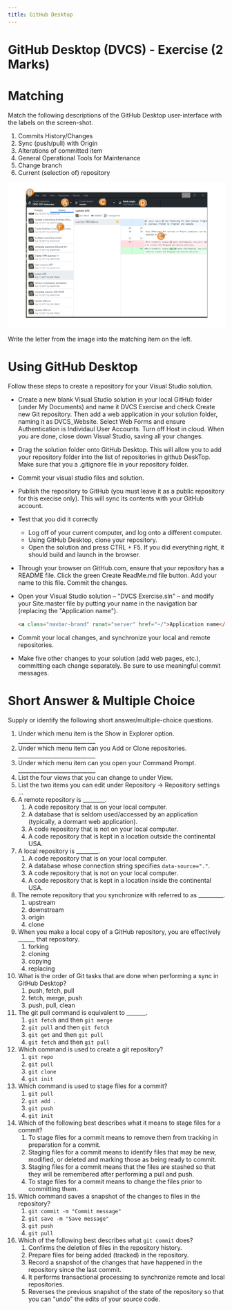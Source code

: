 ```yaml
---
title: GitHub Desktop
---
```

# GitHub Desktop (DVCS) - Exercise (2 Marks)

# Matching

Match the following descriptions of the GitHub Desktop user-interface with the labels on the screen-shot.

1. Commits History/Changes
2. Sync (push/pull) with Origin
3. Alterations of committed item
4. General Operational Tools for Maintenance
5. Change branch
6. Current (selection of) repository

![](./dvcs/new_desktop_jan2018.png)

Write the letter from the image into the matching item on the left.

# Using GitHub Desktop

Follow these steps to create a repository for your Visual Studio solution.

- Create a new blank Visual Studio solution in your local GitHub folder (under My Documents) and name it DVCS Exercise and check Create new Git repository. Then add a web application in your solution folder, naming it as DVCS_Website. Select Web Forms and ensure Authentication is Individaul User Accounts. Turn off Host in cloud. When you are done, close down Visual Studio, saving all your changes.
- Drag the solution folder onto GitHub Desktop. This will allow you to add your repository folder into the list of repositories in github DeskTop. Make sure that you a .gitignore file in your repository folder.
- Commit your visual studio files and solution.
- Publish the repository to GitHub (you must leave it as a public repository for this execise only). This will sync its contents with your GitHub account.
- Test that you did it correctly
    - Log off of your current computer, and log onto a different computer.
    - Using GitHub Desktop, clone your repository.
    - Open the solution and press CTRL + F5. If you did everything right, it should build and launch in the browser.
- Through your browser on GitHub.com, ensure that your repository has a README file. Click the green Create ReadMe.md file button. Add your name to this file. Commit the changes.
- Open your Visual Studio solution – "DVCS Exercise.sln" – and modify your Site.master file by putting your name in the navigation bar (replacing the "Application name").

    ```html
    <a class="navbar-brand" runat="server" href="~/">Application name</a>
    ```
    
- Commit your local changes, and synchronize your local and remote repositories.
- Make five other changes to your solution (add web pages, etc.), committing each change separately. Be sure to use meaningful commit messages.

# Short Answer & Multiple Choice

Supply or identify the following short answer/multiple-choice questions.

1. Under which menu item is the Show in Explorer option. ____________________________
1. Under which menu item can you Add or Clone repositories. ____________________________
1. Under which menu item can you open your Command Prompt. ____________________________
1. List the four views that you can change to under View.
1. List the two items you can edit under Repository → Repository settings ...
1. A remote repository is ________.
    1. A code repository that is on your local computer.
    1. A database that is seldom used/accessed by an application (typically, a dormant web application).
    1. A code repository that is not on your local computer.
    1. A code repository that is kept in a location outside the continental USA.
1. A local repository is ________.
    1. A code repository that is on your local computer.
    1. A database whose connection string specifies `data-source="."`.
    1. A code repository that is not on your local computer.
    1. A code repository that is kept in a location inside the continental USA.
1. The remote repository that you synchronize with referred to as _________.
    1. upstream
    1. downstream
    1. origin
    1. clone
1. When you make a local copy of a GitHub repository, you are effectively ______ that repository.
    1. forking
    1. cloning
    1. copying
    1. replacing
1. What is the order of Git tasks that are done when performing a sync in GitHub Desktop?
    1. push, fetch, pull
    1. fetch, merge, push
    1. push, pull, clean
1. The git pull command is equivalent to _______.
    1. `git fetch` and then `git merge`
    1. `git pull` and then `git fetch`
    1. `git get` and then `git pull`
    1. `git fetch` and then `git pull`
1. Which command is used to create a git repository?
    1. `git repo`
    1. `git pull`
    1. `git clone`
    1. `git init`
1. Which command is used to stage files for a commit?
    1. `git pull`
    1. `git add .`
    1. `git push`
    1. `git init`
1. Which of the following best describes what it means to stage files for a commit?
    1. To stage files for a commit means to remove them from tracking in preparation for a commit.
    1. Staging files for a commit means to identify files that may be new, modified, or deleted and marking those as being ready to commit.
    1. Staging files for a commit means that the files are stashed so that they will be remembered after performing a pull and push.
    1. To stage files for a commit means to change the files prior to committing them.
1. Which command saves a snapshot of the changes to files in the repository?
    1. `git commit -m "Commit message"`
    1. `git save -m "Save message"`
    1. `git push`
    1. `git pull`
1. Which of the following best describes what `git commit` does?
    1. Confirms the deletion of files in the repository history.
    1. Prepare files for being added (tracked) in the repository.
    1. Record a snapshot of the changes that have happened in the repository since the last commit.
    1. It performs transactional processing to synchronize remote and local repositories.
    1. Reverses the previous snapshot of the state of the repository so that you can "undo" the edits of your source code.
